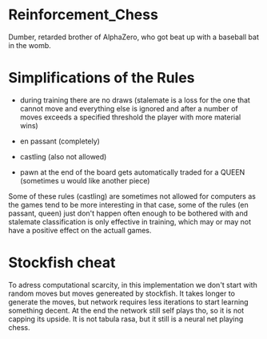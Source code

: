# Reinforcement_Chess

Dumber, retarded brother of AlphaZero, who got beat up with a baseball bat in the womb.

# Simplifications of the Rules

- during training there are no draws (stalemate is a loss for the one that cannot move and everything else is ignored and after a number of moves exceeds a specified threshold the player with more material wins)

- en passant (completely)

- castling (also not allowed)

- pawn at the end of the board gets automatically traded for a QUEEN (sometimes u would like another piece)

Some of these rules (castling) are sometimes not allowed for computers as the games tend to be more interesting in that case, some of the rules (en passant, queen) just don't happen often enough to be bothered with and stalemate classification is only effective in training, which may or may not have a positive effect on the actuall games.

# Stockfish cheat

To adress computational scarcity, in this implementation we don't start with random moves but moves genereated by stockfish. It takes longer to generate the moves, but network requires less iterations to start learning something decent. At the end the network still self plays tho, so it is not capping its upside. It is not tabula rasa, but it still is a neural net playing chess.
